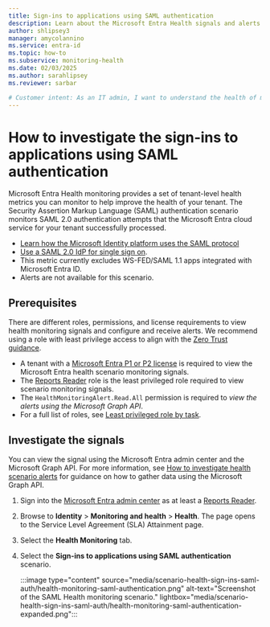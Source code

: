 ```yaml
---
title: Sign-ins to applications using SAML authentication
description: Learn about the Microsoft Entra Health signals and alerts for sign-ins to applications that use SAML authentication
author: shlipsey3
manager: amycolannino
ms.service: entra-id
ms.topic: how-to
ms.subservice: monitoring-health
ms.date: 02/03/2025
ms.author: sarahlipsey
ms.reviewer: sarbar

# Customer intent: As an IT admin, I want to understand the health of my tenant through identity related signals and alerts so I can proactively address issues and maintain a healthy tenant.
---
```


# How to investigate the sign-ins to applications using SAML authentication

Microsoft Entra Health monitoring provides a set of tenant-level health metrics you can monitor to help improve the health of your tenant. The Security Assertion Markup Language (SAML) authentication scenario monitors SAML 2.0 authentication attempts that the Microsoft Entra cloud service for your tenant successfully processed. 

- [Learn how the Microsoft Identity platform uses the SAML protocol](../../identity-platform/saml-protocol-reference.md)
- [Use a SAML 2.0 IdP for single sign on](../hybrid/connect/how-to-connect-fed-saml-idp.md).
- This metric currently excludes WS-FED/SAML 1.1 apps integrated with Microsoft Entra ID.
- Alerts are not available for this scenario.

## Prerequisites

There are different roles, permissions, and license requirements to view health monitoring signals and configure and receive alerts. We recommend using a role with least privilege access to align with the [Zero Trust guidance](/security/zero-trust/zero-trust-overview).

- A tenant with a [Microsoft Entra P1 or P2 license](../../fundamentals/get-started-premium.md) is required to view the Microsoft Entra health scenario monitoring signals.
- The [Reports Reader](../role-based-access-control/permissions-reference.md#reports-reader) role is the least privileged role required to view scenario monitoring signals.
- The `HealthMonitoringAlert.Read.All` permission is required to *view the alerts using the Microsoft Graph API*.
- For a full list of roles, see [Least privileged role by task](../role-based-access-control/delegate-by-task.md#monitoring-and-health---audit-and-sign-in-logs-least-privileged-roles).

## Investigate the signals

You can view the signal using the Microsoft Entra admin center and the Microsoft Graph API. For more information, see [How to investigate health scenario alerts](../monitoring-health/howto-investigate-health-scenario-alerts.md) for guidance on how to gather data using the Microsoft Graph API. 

1. Sign into the [Microsoft Entra admin center](https://entra.microsoft.com) as at least a [Reports Reader](../role-based-access-control/permissions-reference.md#reports-reader).

1. Browse to **Identity** > **Monitoring and health** > **Health**. The page opens to the Service Level Agreement (SLA) Attainment page.

1. Select the **Health Monitoring** tab.

1. Select the **Sign-ins to applications using SAML authentication** scenario.

    :::image type="content" source="media/scenario-health-sign-ins-saml-auth/health-monitoring-saml-authentication.png" alt-text="Screenshot of the SAML Health monitoring scenario." lightbox="media/scenario-health-sign-ins-saml-auth/health-monitoring-saml-authentication-expanded.png":::